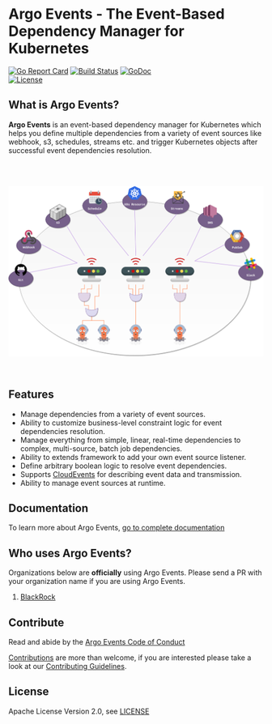 # Argo Events - The Event-Based Dependency Manager for Kubernetes

[![Go Report Card](https://goreportcard.com/badge/github.com/argoproj/argo-events)](https://goreportcard.com/report/github.com/ocibuilder/ocibuilder)
[![Build Status](https://travis-ci.org/argoproj/argo-events.svg?branch=master)](https://travis-ci.org/argoproj/argo-events)
[![GoDoc](https://godoc.org/github.com/argoproj/argo-events?status.svg)](https://godoc.org/github.com/argoproj/argo-events/pkg/apis)	
[![License](https://img.shields.io/badge/License-Apache%202.0-blue.svg)](LICENSE)

## What is Argo Events?
**Argo Events** is an event-based dependency manager for Kubernetes which helps you define multiple dependencies from a variety of event sources like webhook, s3, schedules, streams etc.
and trigger Kubernetes objects after successful event dependencies resolution.

<br/>
<br/>

<p align="center">
  <img src="https://github.com/argoproj/argo-events/blob/master/docs/assets/argo-events-top-level.png?raw=true" alt="High Level Overview"/>
</p>

<br/>

## Features 
* Manage dependencies from a variety of event sources.
* Ability to customize business-level constraint logic for event dependencies resolution.
* Manage everything from simple, linear, real-time dependencies to complex, multi-source, batch job dependencies.
* Ability to extends framework to add your own event source listener.
* Define arbitrary boolean logic to resolve event dependencies.
* Supports [CloudEvents](https://cloudevents.io/) for describing event data and transmission.
* Ability to manage event sources at runtime.

## Documentation
To learn more about Argo Events, [go to complete documentation](https://argoproj.github.io/argo-events/)

## Who uses Argo Events?
Organizations below are **officially** using Argo Events. Please send a PR with your organization name if you are using Argo Events.
1. [BlackRock](https://www.blackrock.com/)

## Contribute
Read and abide by the [Argo Events Code of Conduct](https://github.com/argoproj/argo-events/blob/master/CODE_OF_CONDUCT.md)

[Contributions](https://github.com/argoproj/argo-events/issues) are more than welcome, if you are interested please take a look at our [Contributing Guidelines](./CONTRIBUTING.md).

## License
Apache License Version 2.0, see [LICENSE](./LICENSE)
